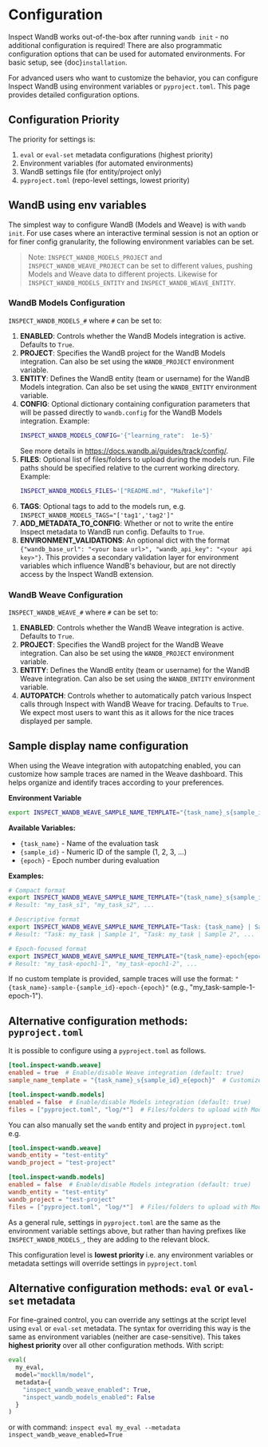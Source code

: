 # Configuration

Inspect WandB works out-of-the-box after running `wandb init` - no additional configuration is required! There are also programmatic configuration options that can be used for automated environments. For basic setup, see {doc}`installation`.

For advanced users who want to customize the behavior, you can configure Inspect WandB using environment variables or `pyproject.toml`. This page provides detailed configuration options.

## Configuration Priority

The priority for settings is:
1. `eval` or `eval-set` metadata configurations (highest priority)
2. Environment variables (for automated environments)
3. WandB settings file (for entity/project only)
4. `pyproject.toml` (repo-level settings, lowest priority)


## WandB using env variables
The simplest way to configure WandB (Models and Weave) is with `wandb init`. For use cases where an interactive terminal session is not an option or for finer config granularity, the following environment variables can be set. 
> Note: `INSPECT_WANDB_MODELS_PROJECT` and `INSPECT_WANDB_WEAVE_PROJECT` can be set to different values, pushing Models and Weave data to different projects. Likewise for `INSPECT_WANDB_MODELS_ENTITY` and `INSPECT_WANDB_WEAVE_ENTITY`.

### WandB Models Configuration

`INSPECT_WANDB_MODELS_#` where `#` can be set to:

1. **ENABLED**: Controls whether the WandB Models integration is active. Defaults to `True`.
2. **PROJECT**: Specifies the WandB project for the WandB Models integration. Can also be set using the `WANDB_PROJECT` environment variable.
3. **ENTITY**: Defines the WandB entity (team or username) for the WandB Models integration. Can also be set using the `WANDB_ENTITY` environment variable.
4. **CONFIG**: Optional dictionary containing configuration parameters that will be passed directly to `wandb.config` for the WandB Models integration. Example: 
   ```bash
   INSPECT_WANDB_MODELS_CONFIG='{"learning_rate":  1e-5}'
   ```
   See more details in https://docs.wandb.ai/guides/track/config/.
5. **FILES**: Optional list of files/folders to upload during the models run. File paths should be specified relative to the current working directory. Example: 
   ```bash
   INSPECT_WANDB_MODELS_FILES='["README.md", "Makefile"]'
   ```
6. **TAGS**: Optional tags to add to the models run, e.g. `INSPECT_WANDB_MODELS_TAGS="['tag1','tag2']"`
7. **ADD_METADATA_TO_CONFIG**: Whether or not to write the entire Inspect metadata to WandB run config. Defaults to `True`.
8. **ENVIRONMENT_VALIDATIONS**: An optional dict with the format `{"wandb_base_url": "<your base url>", "wandb_api_key": "<your api key>"}`. This provides a secondary validation layer for environment variables which influence WandB's behaviour, but are not directly access by the Inspect WandB extension.


### WandB Weave Configuration

`INSPECT_WANDB_WEAVE_#` where `#` can be set to:

1. **ENABLED**: Controls whether the WandB Weave integration is active. Defaults to `True`.
2. **PROJECT**: Specifies the WandB project for the WandB Weave integration. Can also be set using the `WANDB_PROJECT` environment variable.
3. **ENTITY**: Defines the WandB entity (team or username) for the WandB Weave integration. Can also be set using the `WANDB_ENTITY` environment variable.
4. **AUTOPATCH**: Controls whether to automatically patch various Inspect calls through Inspect with WandB Weave for tracing. Defaults to `True`. We expect most users to want this as it allows for the nice traces displayed per sample. 

## Sample display name configuration

When using the Weave integration with autopatching enabled, you can customize how sample traces are named in the Weave dashboard. This helps organize and identify traces according to your preferences.

**Environment Variable**
```bash
export INSPECT_WANDB_WEAVE_SAMPLE_NAME_TEMPLATE="{task_name}_s{sample_id}_e{epoch}"
```

**Available Variables:**
- `{task_name}` - Name of the evaluation task
- `{sample_id}` - Numeric ID of the sample (1, 2, 3, ...)
- `{epoch}` - Epoch number during evaluation

**Examples:**
```bash
# Compact format
export INSPECT_WANDB_WEAVE_SAMPLE_NAME_TEMPLATE="{task_name}_s{sample_id}"
# Result: "my_task_s1", "my_task_s2", ...

# Descriptive format
export INSPECT_WANDB_WEAVE_SAMPLE_NAME_TEMPLATE="Task: {task_name} | Sample {sample_id}"
# Result: "Task: my_task | Sample 1", "Task: my_task | Sample 2", ...

# Epoch-focused format
export INSPECT_WANDB_WEAVE_SAMPLE_NAME_TEMPLATE="{task_name}-epoch{epoch}-{sample_id}"
# Result: "my_task-epoch1-1", "my_task-epoch1-2", ...
```

If no custom template is provided, sample traces will use the format: `"{task_name}-sample-{sample_id}-epoch-{epoch}"` (e.g., "my_task-sample-1-epoch-1").


## Alternative configuration methods: `pyproject.toml`
It is possible to configure using a `pyproject.toml` as follows.

```toml
[tool.inspect-wandb.weave]
enabled = true  # Enable/disable Weave integration (default: true)
sample_name_template = "{task_name}_s{sample_id}_e{epoch}"  # Customize sample names in Weave traces (default: "{task_name}-sample-{sample_id}-epoch-{epoch}")

[tool.inspect-wandb.models]
enabled = false  # Enable/disable Models integration (default: true)
files = ["pyproject.toml", "log/*"]  # Files/folders to upload with Models run, path relative to your current working directory (default: none)
```

You can also manually set the `wandb` entity and project in `pyproject.toml` e.g.

```toml
[tool.inspect-wandb.weave]
wandb_entity = "test-entity"
wandb_project = "test-project"

[tool.inspect-wandb.models]
enabled = false  # Enable/disable Models integration (default: true)
wandb_entity = "test-entity"
wandb_project = "test-project"
files = ["pyproject.toml", "log/*"]  # Files/folders to upload with Models run, path relative to your current working directory (default: none)
```

As a general rule, settings in `pyproject.toml` are the same as the environment variable settings above, but rather than having prefixes like `INSPECT_WANDB_MODELS_`, they are adding to the relevant block.

This configuration level is **lowest priority** i.e. any environment variables or metadata settings will override settings in `pyproject.toml`

## Alternative configuration methods: `eval` or `eval-set` metadata
For fine-grained control, you can override any settings at the script level using `eval` or `eval-set` metadata. The syntax for overriding this way is the same as environment variables (neither are case-sensitive). This takes **highest priority** over all other configuration methods.
With script:
```python
eval(
  my_eval, 
  model="mockllm/model", 
  metadata={
    "inspect_wandb_weave_enabled": True, 
    "inspect_wandb_models_enabled": False
  }
)
```
or with command:
`inspect eval my_eval --metadata inspect_wandb_weave_enabled=True`

 
